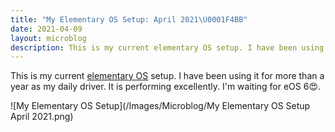 ```yaml
---
title: "My Elementary OS Setup: April 2021\U0001F4BB"
date: 2021-04-09
layout: microblog
description: This is my current elementary OS setup. I have been using it for more than a year as my daily driver
---
```


This is my current [elementary OS](https://elementary.io/) setup. I have been using it for more than a year as my daily driver. It is performing excellently. I'm waiting for eOS 6😍.

![My Elementary OS Setup](/Images/Microblog/My Elementary OS Setup April 2021.png)